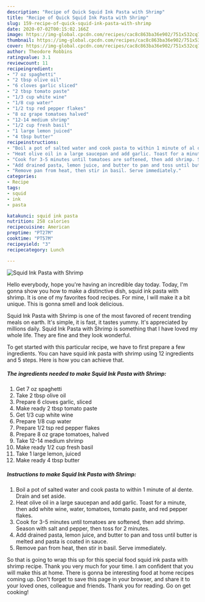 ```yaml
---
description: "Recipe of Quick Squid Ink Pasta with Shrimp"
title: "Recipe of Quick Squid Ink Pasta with Shrimp"
slug: 159-recipe-of-quick-squid-ink-pasta-with-shrimp
date: 2020-07-02T00:15:02.166Z
image: https://img-global.cpcdn.com/recipes/cac8c863ba36e902/751x532cq70/squid-ink-pasta-with-shrimp-recipe-main-photo.jpg
thumbnail: https://img-global.cpcdn.com/recipes/cac8c863ba36e902/751x532cq70/squid-ink-pasta-with-shrimp-recipe-main-photo.jpg
cover: https://img-global.cpcdn.com/recipes/cac8c863ba36e902/751x532cq70/squid-ink-pasta-with-shrimp-recipe-main-photo.jpg
author: Theodore Robbins
ratingvalue: 3.1
reviewcount: 11
recipeingredient:
- "7 oz spaghetti"
- "2 tbsp olive oil"
- "6 cloves garlic sliced"
- "2 tbsp tomato paste"
- "1/3 cup white wine"
- "1/8 cup water"
- "1/2 tsp red pepper flakes"
- "8 oz grape tomatoes halved"
- "12-14 medium shrimp"
- "1/2 cup fresh basil"
- "1 large lemon juiced"
- "4 tbsp butter"
recipeinstructions:
- "Boil a pot of salted water and cook pasta to within 1 minute of al dente. Drain and set aside."
- "Heat olive oil in a large saucepan and add garlic. Toast for a minute, then add white wine, water, tomatoes, tomato paste, and red pepper flakes."
- "Cook for 3-5 minutes until tomatoes are softened, then add shrimp. Season with salt and pepper, then toss for 2 minutes."
- "Add drained pasta, lemon juice, and butter to pan and toss until butter is melted and pasta is coated in sauce."
- "Remove pan from heat, then stir in basil. Serve immediately."
categories:
- Recipe
tags:
- squid
- ink
- pasta

katakunci: squid ink pasta 
nutrition: 258 calories
recipecuisine: American
preptime: "PT27M"
cooktime: "PT57M"
recipeyield: "3"
recipecategory: Lunch

---
```



![Squid Ink Pasta with Shrimp](https://img-global.cpcdn.com/recipes/cac8c863ba36e902/751x532cq70/squid-ink-pasta-with-shrimp-recipe-main-photo.jpg)

Hello everybody, hope you're having an incredible day today. Today, I'm gonna show you how to make a distinctive dish, squid ink pasta with shrimp. It is one of my favorites food recipes. For mine, I will make it a bit unique. This is gonna smell and look delicious.

Squid Ink Pasta with Shrimp is one of the most favored of recent trending meals on earth. It's simple, it is fast, it tastes yummy. It's appreciated by millions daily. Squid Ink Pasta with Shrimp is something that I have loved my whole life. They are fine and they look wonderful.




To get started with this particular recipe, we have to first prepare a few ingredients. You can have squid ink pasta with shrimp using 12 ingredients and 5 steps. Here is how you can achieve that.

<!--inarticleads1-->

##### The ingredients needed to make Squid Ink Pasta with Shrimp:

1. Get 7 oz spaghetti
1. Take 2 tbsp olive oil
1. Prepare 6 cloves garlic, sliced
1. Make ready 2 tbsp tomato paste
1. Get 1/3 cup white wine
1. Prepare 1/8 cup water
1. Prepare 1/2 tsp red pepper flakes
1. Prepare 8 oz grape tomatoes, halved
1. Take 12-14 medium shrimp
1. Make ready 1/2 cup fresh basil
1. Take 1 large lemon, juiced
1. Make ready 4 tbsp butter




<!--inarticleads2-->

##### Instructions to make Squid Ink Pasta with Shrimp:

1. Boil a pot of salted water and cook pasta to within 1 minute of al dente. Drain and set aside.
1. Heat olive oil in a large saucepan and add garlic. Toast for a minute, then add white wine, water, tomatoes, tomato paste, and red pepper flakes.
1. Cook for 3-5 minutes until tomatoes are softened, then add shrimp. Season with salt and pepper, then toss for 2 minutes.
1. Add drained pasta, lemon juice, and butter to pan and toss until butter is melted and pasta is coated in sauce.
1. Remove pan from heat, then stir in basil. Serve immediately.




So that is going to wrap this up for this special food squid ink pasta with shrimp recipe. Thank you very much for your time. I am confident that you will make this at home. There is gonna be interesting food at home recipes coming up. Don't forget to save this page in your browser, and share it to your loved ones, colleague and friends. Thank you for reading. Go on get cooking!

